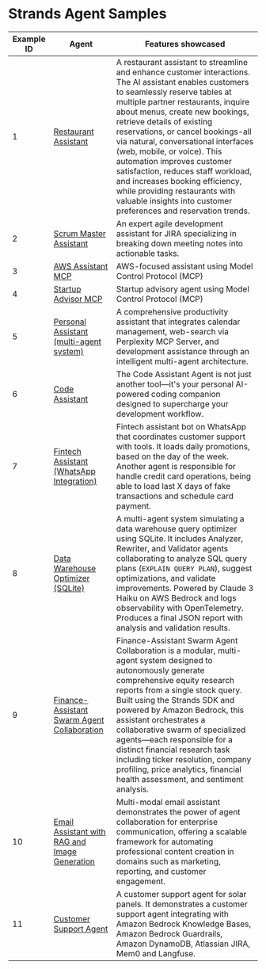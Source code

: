 # Strands Agent Samples



| Example ID | Agent                                                               | Features showcased                                                                                                                                                                                                                                                                                                                                                                                                                                                                                                                                                  |
| ---------- | ------------------------------------------------------------------- | ------------------------------------------------------------------------------------------------------------------------------------------------------------------------------------------------------------------------------------------------------------------------------------------------------------------------------------------------------------------------------------------------------------------------------------------------------------------------------------------------------------------------------------------------------------------- |
| 1          | [Restaurant Assistant](./01-restaurant-assistant/)                  | A restaurant assistant to streamline and enhance customer interactions. The AI assistant enables customers to seamlessly reserve tables at multiple partner restaurants, inquire about menus, create new bookings, retrieve details of existing reservations, or cancel bookings-all via natural, conversational interfaces (web, mobile, or voice). This automation improves customer satisfaction, reduces staff workload, and increases booking efficiency, while providing restaurants with valuable insights into customer preferences and reservation trends. |
| 2          | [Scrum Master Assistant](./02-scrum-master-assistant/)              | An expert agile development assistant for JIRA specializing in breaking down meeting notes into actionable tasks.                                                                                                                                                                                                                                                                                                                                                                                                                                                   |
| 3          | [AWS Assistant MCP](./03-aws-assistant-mcp/)                        | AWS-focused assistant using Model Control Protocol (MCP)                                                                                                                                                                                                                                                                                                                                                                                                                                                                                                            |
| 4          | [Startup Advisor MCP](./04-startup-advisor-mcp/)                    | Startup advisory agent using Model Control Protocol (MCP)                                                                                                                                                                                                                                                                                                                                                                                                                                                                                                           |
| 5          | [Personal Assistant (multi-agent system)](./05-personal-assistant/) | A comprehensive productivity assistant that integrates calendar management, web-search via Perplexity MCP Server, and development assistance through an intelligent multi-agent architecture.                                                                                                                                                                                                                                                                                                                                                                       |
| 6          | [Code Assistant](./06-code-assistant/)                              | The Code Assistant Agent is not just another tool—it's your personal AI-powered coding companion designed to supercharge your development workflow.                  
| 7          | [Fintech Assistant (WhatsApp Integration)](./07-whatsapp-fintech-sample/) | Fintech assistant bot on WhatsApp that coordinates customer support with tools. It loads daily promotions, based on the day of the week. Another agent is responsible for handle credit card operations, being able to load last X days of fake transactions and schedule card payment.                   |
| 8          | [Data Warehouse Optimizer (SQLite)](./07-data-warehouse-optimizer/) | A multi-agent system simulating a data warehouse query optimizer using SQLite. It includes Analyzer, Rewriter, and Validator agents collaborating to analyze SQL query plans (`EXPLAIN QUERY PLAN`), suggest optimizations, and validate improvements. Powered by Claude 3 Haiku on AWS Bedrock and logs observability with OpenTelemetry. Produces a final JSON report with analysis and validation results.                                                                                                                    |
| 9          | [Finance-Assistant Swarm Agent Collaboration](./09-finance-assistant-swarm-agent/) | Finance-Assistant Swarm Agent Collaboration is a modular, multi-agent system designed to autonomously generate comprehensive equity research reports from a single stock query. Built using the Strands SDK and powered by Amazon Bedrock, this assistant orchestrates a collaborative swarm of specialized agents—each responsible for a distinct financial research task including ticker resolution, company profiling, price analytics, financial health assessment, and sentiment analysis.                   |
| 10         | [Email Assistant with RAG and Image Generation](./10-multi-modal-email-assistant-agent/) | Multi-modal email assistant demonstrates the power of agent collaboration for enterprise communication, offering a scalable framework for automating professional content creation in domains such as marketing, reporting, and customer engagement.                   |
| 11         | [Customer Support Agent](./09-customer-support-solar-panel/) | A customer support agent for solar panels. It demonstrates a customer support agent integrating with Amazon Bedrock Knowledge Bases, Amazon Bedrock Guardrails, Amazon DynamoDB, Atlassian JIRA, Mem0 and Langfuse.                                                                                                                     |

